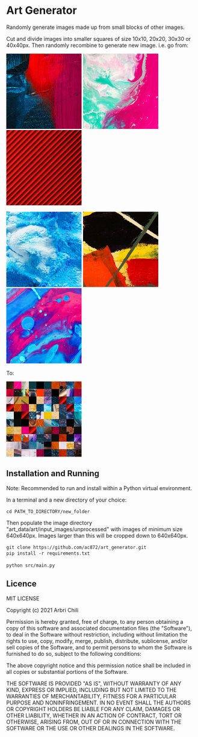 # Art Generator

Randomly generate images made up from small blocks of other images.

Cut and divide images into smaller squares of size 10x10, 20x20, 30x30 or 40x40px. Then randomly recombine to generate
new image. i.e. go from:

![image1](art_data/art/readme1.png) ![image1](art_data/art/readme2.png) ![image1](art_data/art/readme4.png) 

![image1](art_data/art/readme5.png) ![image1](art_data/art/readme6.png) ![image1](art_data/art/readme7.png) 

To:

![image1](art_data/art/readme3.png)


## Installation and Running

Note: Recommended to run and install within a Python virtual environment.

In a terminal and a new directory of your choice:

```
cd PATH_TO_DIRECTORY/new_folder
```

Then populate the image directory "art_data/art/input_images/unprocessed" with images of minimum size 640x640px. 
Images larger than this will be cropped down to 640x640px.

```
git clone https://github.com/ac872/art_generator.git
pip install -r requirements.txt

python src/main.py
```

## Licence

MIT LICENSE

Copyright (c) 2021 Arbri Chili

Permission is hereby granted, free of charge, to any person obtaining a copy
of this software and associated documentation files (the "Software"), to deal
in the Software without restriction, including without limitation the rights
to use, copy, modify, merge, publish, distribute, sublicense, and/or sell
copies of the Software, and to permit persons to whom the Software is
furnished to do so, subject to the following conditions:

The above copyright notice and this permission notice shall be included in all
copies or substantial portions of the Software.

THE SOFTWARE IS PROVIDED "AS IS", WITHOUT WARRANTY OF ANY KIND, EXPRESS OR
IMPLIED, INCLUDING BUT NOT LIMITED TO THE WARRANTIES OF MERCHANTABILITY,
FITNESS FOR A PARTICULAR PURPOSE AND NONINFRINGEMENT. IN NO EVENT SHALL THE
AUTHORS OR COPYRIGHT HOLDERS BE LIABLE FOR ANY CLAIM, DAMAGES OR OTHER
LIABILITY, WHETHER IN AN ACTION OF CONTRACT, TORT OR OTHERWISE, ARISING FROM,
OUT OF OR IN CONNECTION WITH THE SOFTWARE OR THE USE OR OTHER DEALINGS IN THE
SOFTWARE.
